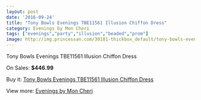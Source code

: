 ```yaml
---
layout: post
date: '2016-09-24'
title: "Tony Bowls Evenings TBE11561 Illusion Chiffon Dress"
category: Evenings by Mon Cheri
tags: ["evenings","party","illusion","beaded","prom"]
image: http://img.princessan.com/30181-thickbox_default/tony-bowls-evenings-tbe11561-illusion-chiffon-dress.jpg
---
```

Tony Bowls Evenings TBE11561 Illusion Chiffon Dress

On Sales: **$446.99**
<a href="https://www.princessan.com/en/13739-tony-bowls-evenings-tbe11561-illusion-chiffon-dress.html"><amp-img layout="responsive" width="600" height="600" src="//img.princessan.com/30181-thickbox_default/tony-bowls-evenings-tbe11561-illusion-chiffon-dress.jpg" alt="Tony Bowls Evenings TBE11561 Illusion Chiffon Dress 0" /></a>
<a href="https://www.princessan.com/en/13739-tony-bowls-evenings-tbe11561-illusion-chiffon-dress.html"><amp-img layout="responsive" width="600" height="600" src="//img.princessan.com/30182-thickbox_default/tony-bowls-evenings-tbe11561-illusion-chiffon-dress.jpg" alt="Tony Bowls Evenings TBE11561 Illusion Chiffon Dress 1" /></a>
<a href="https://www.princessan.com/en/13739-tony-bowls-evenings-tbe11561-illusion-chiffon-dress.html"><amp-img layout="responsive" width="600" height="600" src="//img.princessan.com/30183-thickbox_default/tony-bowls-evenings-tbe11561-illusion-chiffon-dress.jpg" alt="Tony Bowls Evenings TBE11561 Illusion Chiffon Dress 2" /></a>
<a href="https://www.princessan.com/en/13739-tony-bowls-evenings-tbe11561-illusion-chiffon-dress.html"><amp-img layout="responsive" width="600" height="600" src="//img.princessan.com/30184-thickbox_default/tony-bowls-evenings-tbe11561-illusion-chiffon-dress.jpg" alt="Tony Bowls Evenings TBE11561 Illusion Chiffon Dress 3" /></a>
<a href="https://www.princessan.com/en/13739-tony-bowls-evenings-tbe11561-illusion-chiffon-dress.html"><amp-img layout="responsive" width="600" height="600" src="//img.princessan.com/30185-thickbox_default/tony-bowls-evenings-tbe11561-illusion-chiffon-dress.jpg" alt="Tony Bowls Evenings TBE11561 Illusion Chiffon Dress 4" /></a>

Buy it: [Tony Bowls Evenings TBE11561 Illusion Chiffon Dress](https://www.princessan.com/en/13739-tony-bowls-evenings-tbe11561-illusion-chiffon-dress.html "Tony Bowls Evenings TBE11561 Illusion Chiffon Dress")

View more: [Evenings by Mon Cheri](https://www.princessan.com/en/101- "Evenings by Mon Cheri")